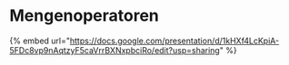 # Mengenoperatoren

{% embed url="https://docs.google.com/presentation/d/1kHXf4LcKpiA-5FDc8vp9nAqtzyF5caVrrBXNxpbciRo/edit?usp=sharing" %}

